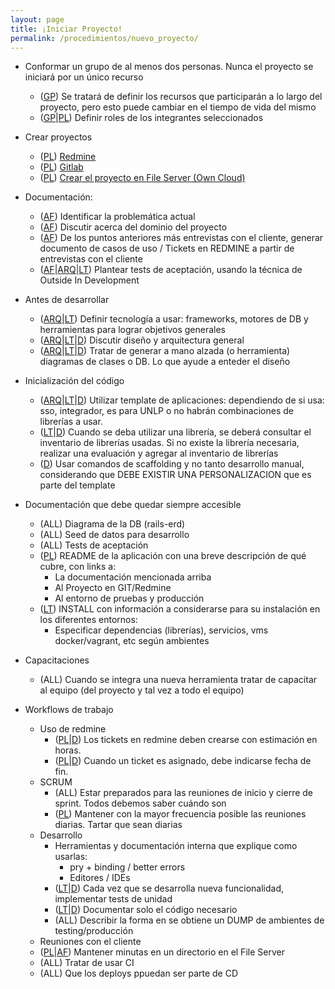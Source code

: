 ```yaml
---
layout: page
title: ¡Iniciar Proyecto!
permalink: /procedimientos/nuevo_proyecto/
---
```


* Conformar un grupo de al menos dos personas. Nunca el proyecto se iniciará por un único recurso
  * ([GP][]) Se tratará de definir los recursos que participarán a lo largo del proyecto, pero esto puede cambiar en el tiempo de vida del mismo
  * ([GP][]\|[PL][]) Definir roles de los integrantes seleccionados
* Crear proyectos
  * ([PL][]) [Redmine][]
  * ([PL][]) [Gitlab][]
  * ([PL][]) [Crear el proyecto en File Server (Own Cloud)][OwnCloud]
* Documentación:
  * ([AF][]) Identificar la problemática actual
  * ([AF][]) Discutir acerca del dominio del proyecto
  * ([AF][]) De los puntos anteriores más entrevistas con el cliente, generar documento de casos de uso / Tickets en REDMINE a partir de entrevistas con el cliente
  * ([AF][]\|[ARQ][]\|[LT][]) Plantear tests de aceptación, usando la técnica de Outside In Development
* Antes de desarrollar
  * ([ARQ][]\|[LT][]) Definir tecnología a usar: frameworks, motores de DB y herramientas para lograr objetivos generales
  * ([ARQ][]\|[LT][]\|[D][]) Discutir diseño y arquitectura general
  * ([ARQ][]\|[LT][]\|[D][]) Tratar de generar a mano alzada (o herramienta) diagramas de clases o DB. Lo que ayude a enteder el diseño
* Inicialización del código
  * ([ARQ][]\|[LT][]\|[D][]) Utilizar template de aplicaciones: dependiendo de si usa: sso, integrador, es para UNLP o no habrán combinaciones de librerías a usar.
  * ([LT][]\|[D][]) Cuando se deba utilizar una librería, se deberá consultar el inventario de librerías usadas. Si no existe la librería necesaria, realizar una evaluación y agregar al inventario de librerías
  * ([D][]) Usar comandos de scaffolding y no tanto desarrollo manual, considerando que DEBE EXISTIR UNA PERSONALIZACION que es parte del template

* Documentación que debe quedar siempre accesible
  * (ALL) Diagrama de la DB (rails-erd)
  * (ALL) Seed de datos para desarrollo
  * (ALL) Tests de aceptación
  * ([PL][]) README de la aplicación con una breve descripción de qué cubre, con links a:
    * La documentación mencionada arriba
    * Al Proyecto en GIT/Redmine
    * Al entorno de pruebas y producción
  * ([LT][]) INSTALL con información a considerarse para su instalación en los diferentes entornos:
    * Especificar dependencias (librerías), servicios, vms docker/vagrant, etc según ambientes

* Capacitaciones
  * (ALL) Cuando se integra una nueva herramienta tratar de capacitar al equipo (del proyecto y tal vez a todo el equipo)

* Workflows de trabajo
  * Uso de redmine
    * ([PL][]\|[D][]) Los tickets en redmine deben crearse con estimación en horas.
    * ([PL][]\|[D][]) Cuando un ticket es asignado, debe indicarse fecha de fin.
  * SCRUM
    * (ALL) Estar preparados para las reuniones de inicio y cierre de sprint. Todos debemos saber cuándo son
    * ([PL][]) Mantener con la mayor frecuencia posible las reuniones diarias. Tartar que sean diarias
  * Desarrollo
    * Herramientas y documentación interna que explique como usarlas:
       * pry + binding / better errors
       * Editores / IDEs
    * ([LT][]\|[D][]) Cada vez que se desarrolla nueva funcionalidad, implementar tests de unidad
    * ([LT][]\|[D][]) Documentar solo el código necesario
    * (ALL) Describir la forma en se obtiene un DUMP de ambientes de testing/producción
  * Reuniones con el cliente
  * ([PL][]\|[AF][]) Mantener minutas en un directorio en el File Server
  * (ALL) Tratar de usar CI
  * (ALL) Que los deploys ppuedan ser parte de CD

[Redmine]: https://proyectos.cespi.unlp.edu.ar
[GitLab]: https://git.cespi.unlp.edu.ar
[OwnCloud]: https://sudoc.cespi.unlp.edu.ar/
[GP]: /procedimientos/gerente_de_proyecto/
[PL]: /procedimientos/lider_de_proyecto/
[AF]: /procedimientos/analista_funcional/
[ARQ]: /procedimientos/arquitecto/
[LT]: /procedimientos/lider_tecnico/
[D]: /procedimientos/desarrollador/
